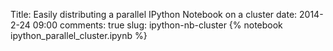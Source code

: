 Title: Easily distributing a parallel IPython Notebook on a cluster
date: 2014-2-24 09:00
comments: true
slug: ipython-nb-cluster
{% notebook ipython_parallel_cluster.ipynb %}